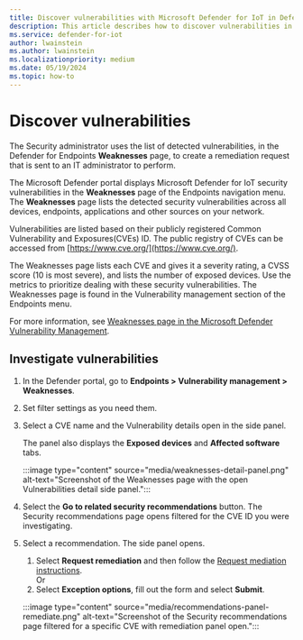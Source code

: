```yaml
---
title: Discover vulnerabilities with Microsoft Defender for IoT in Defender portal
description: This article describes how to discover vulnerabilities in the Site security feature of Microsoft Defender for IoT in XDR Defender portal
ms.service: defender-for-iot
author: lwainstein
ms.author: lwainstein
ms.localizationpriority: medium
ms.date: 05/19/2024
ms.topic: how-to
---
```


# Discover vulnerabilities

The Security administrator uses the list of detected vulnerabilities, in the Defender for Endpoints **Weaknesses** page, to create a remediation request that is sent to an IT administrator to perform.
  
The Microsoft Defender portal displays Microsoft Defender for IoT security vulnerabilities in the **Weaknesses** page of the Endpoints navigation menu. The **Weaknesses** page lists the detected security vulnerabilities across all devices, endpoints, applications and other sources on your network.

Vulnerabilities are listed based on their publicly registered Common Vulnerability and Exposures(CVEs) ID. The public registry of CVEs can be accessed from [https://www.cve.org/](https://www.cve.org/).  

The Weaknesses page lists each CVE and gives it a severity rating, a CVSS score (10 is most severe), and lists the number of exposed devices. Use the metrics to prioritize dealing with these security vulnerabilities.
The Weaknesses page is found in the Vulnerability management section of the Endpoints menu.

For more information, see [Weaknesses page in the Microsoft Defender Vulnerability Management](/defender-vulnerability-management/tvm-weaknesses.md).

## Investigate vulnerabilities

1. In the Defender portal, go to **Endpoints > Vulnerability management > Weaknesses**.

1. Set filter settings as you need them.

1. Select a CVE name and the Vulnerability details open in the side panel.

    The panel also displays the **Exposed devices** and **Affected software** tabs.

    :::image type="content" source="media/weaknesses-detail-panel.png" alt-text="Screenshot of the Weaknesses page with the open Vulnerabilities detail side panel.":::

1. Select the **Go to related security recommendations** button. The Security recommendations page opens filtered for the CVE ID you were investigating.

1. Select a recommendation. The side panel opens.

    1. Select **Request remediation** and then follow the [Request mediation instructions](/defender-vulnerability-management/tvm-remediation#request-remediation).<br>
    Or
    1. Select **Exception options**, fill out the form and select **Submit**.

    :::image type="content" source="media/recommendations-panel-remediate.png" alt-text="Screenshot of the Security recommendations page filtered for a specific CVE with remediation panel open.":::
